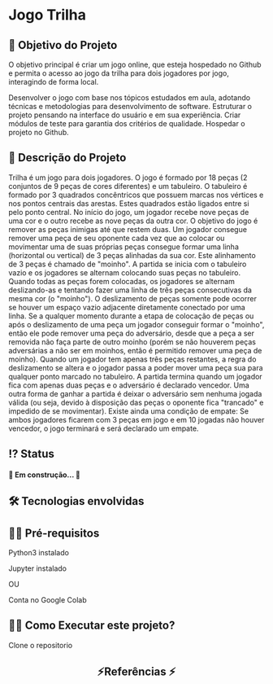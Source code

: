 # Jogo Trilha


 <!-- Explicação do projeto -->
 <h2 align="left"> 🧾 Objetivo do Projeto</h2>
<p align="left">O objetivo principal é criar um jogo online, que esteja hospedado no Github e permita o acesso ao jogo da trilha para dois jogadores por jogo, interagindo de forma local.
</p>
<p align="left">
Desenvolver o jogo com base nos tópicos estudados em aula, adotando técnicas  e metodologias para desenvolvimento de software.
 Estruturar o projeto pensando na interface do usuário e em sua experiência.
Criar módulos de teste para garantia dos critérios de qualidade.
Hospedar o projeto no Github.
</p>
 
<h2 align="left"> 🧾 Descrição do Projeto</h2>
<p align="left">
  Trilha é um jogo para dois jogadores. O jogo é formado por 18 peças (2 conjuntos de 9 peças de cores diferentes) e um tabuleiro. O tabuleiro é formado por 3 quadrados concêntricos que possuem marcas nos vértices e nos pontos centrais das arestas. Estes quadrados estão ligados entre si pelo ponto central. No início do jogo, um jogador recebe nove peças de uma cor e o outro recebe as nove peças da outra cor. O objetivo do jogo é remover as peças inimigas até que restem duas. Um jogador consegue remover uma peça de seu oponente cada vez que ao colocar ou movimentar uma de suas próprias peças consegue formar uma linha (horizontal ou vertical) de 3 peças alinhadas da sua cor. Este alinhamento de 3 peças é chamado de "moinho".
A partida se inicia com o tabuleiro vazio e os jogadores se alternam colocando suas peças no tabuleiro. Quando todas as peças forem colocadas, os jogadores se alternam deslizando-as e tentando fazer uma linha de três peças consecutivas da mesma cor (o "moinho"). O deslizamento de peças somente pode ocorrer se houver um espaço vazio adjacente diretamente conectado por uma linha. Se a qualquer momento durante a etapa de colocação de peças ou após o deslizamento de uma peça um jogador conseguir formar o "moinho", então ele pode remover uma peça do adversário, desde que a peça a ser removida não faça parte de outro moinho (porém se não houverem peças adversárias a não ser em moinhos, então é permitido remover uma peça de moinho). Quando um jogador tem apenas três peças restantes, a regra do deslizamento se altera e o jogador passa a poder mover uma peça sua para qualquer ponto marcado no tabuleiro.
A partida termina quando um jogador fica com apenas duas peças e o adversário é declarado vencedor. Uma outra forma de ganhar a partida é deixar o adversário sem nenhuma jogada válida (ou seja, devido à disposição das peças o oponente fica "trancado" e impedido de se movimentar). Existe ainda uma condição de empate: Se ambos jogadores ficarem com 3 peças em jogo e em 10 jogadas não houver vencedor, o jogo terminará e será declarado um empate.	

</p>


 <!--<h4 align="left"> Bases de Dados usadas</h4>
<p align="left">Fonte dos dados atualizada(recommended for education and development versão full): <a href="https://grouplens.org/datasets/movielens/" target="_blank" align = "center">MovieLens</a> </p>

<p align="left">Dados do kaggle: <a href="https://www.kaggle.com/tmdb/tmdb-movie-metadata" target="_blank" align = "center">Kaggle Movies Database</a> </p>-->

 <!-- Status do projeto -->
 <h2 align="left"> ⁉ Status </h2>
<h4 align="left"> 
	<p align="left">🚧 Em construção... 🚧</p>
</h4>

<!-- Indice -->
<!--<p align="center">
 <a href="#objetivo">Objetivo</a> •
 <a href="#roadmap">Roadmap</a> • 
 <a href="#tecnologias">Tecnologias</a> • 
 <a href="#contribuicao">Contribuição</a> • 
 <a href="#licenc-a">Licença</a> • 
 <a href="#autor">Autor</a>
</p>-->

<!-- Tecnologias envolvidas -->
<div align="left" class='container'>
	<h2 align="left"> 🛠 Tecnologias envolvidas</h2>
  <!-- 
		<a href="https://www.python.org/" target="_blank" align = "left"> <img src="https://img.shields.io/badge/Python-3776AB?style=for-the-badge&logo=python&logoColor=white" width="120" height="30" alt="Python3" /></a>
		<a href="https://jupyter.org/" target="_blank" align = "left"> <img src="https://img.shields.io/badge/Jupyter-F37626.svg?&style=for-the-badge&logo=Jupyter&logoColor=white" width="120" height="30" alt="Jupyter" /></a>
		<a href="https://www.jetbrains.com/pt-br/pycharm/download/" target="_blank" align = "left"> <img src="https://img.shields.io/badge/pycharm-143?style=for-the-badge&logo=pycharm&logoColor=black&color=black&labelColor=green" width="120" height="30" alt="Pycharm" /></a>
	
</div>
 -->
  
<!-- Requirements -->
<div align="left" class='container'>
	<h2 align="left">👨‍💻 Pré-requisitos </h2>
	<p align="left">Python3 instalado</p>
  <p align="left">Jupyter instalado</p>
  	<p align="left">OU</p>
  	<p align="left">Conta no Google Colab</p>
</div>


<!-- How to execute -->
<div align="left" class='container'>
	<h2 align="left">🏃‍♀️ Como Executar este projeto? </h2>
  <p align="left"> Clone o repositorio</p>
  <!--
	<p align="left"> 1. Tenha o Python3 instalado, caso execute localmente</p>
  	<p align="left"> 1. Tenha o Jupyter instalado, caso execute localmente</p>
  	<p align="left"> 1.1 Use um framework de sua preferência, Pycharm, Spider, Jupyter, etc</p>
	<p align="left"> OBS: Neste projeto foi utilizado o Pycharm</p>
  <p align="left">OU</p>
	<p align="left"> 2. Tenha uma conta no Google Colab</p>
	<p align="left"> 2.1 Crie um notebook e copie e cole os códigos nele para executar</p>
	<p align="left">Done ! ✅</p>
-->
</div>

<!-- Resultados -->
<div align="center" class='container'>
	<h2 align="center"> ⚡Referências ⚡</h2>
</div>


